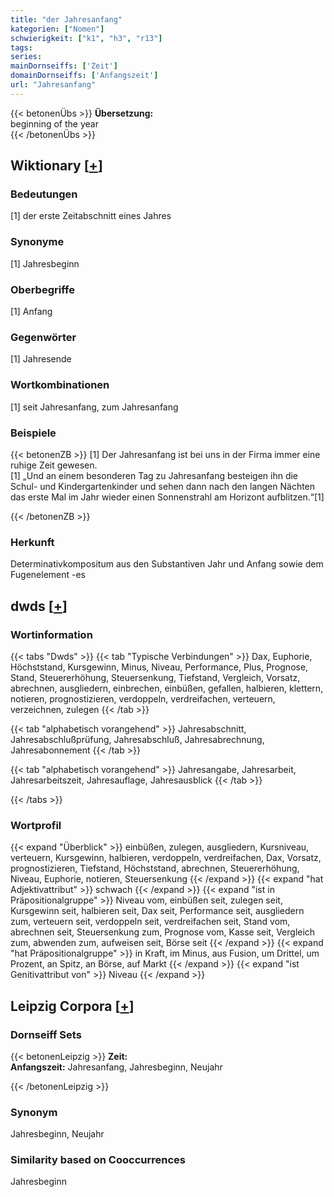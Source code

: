 ```yaml
---
title: "der Jahresanfang"
kategorien: ["Nomen"]
schwierigkeit: ["k1", "h3", "r13"]
tags:
series:
mainDornseiffs: ['Zeit']
domainDornseiffs: ['Anfangszeit']
url: "Jahresanfang"
---
```


{{< betonenÜbs >}}
**Übersetzung:**  
beginning of the year  
{{< /betonenÜbs >}}

## Wiktionary [[+](https://de.wiktionary.org/wiki/Jahresanfang)]

### Bedeutungen
[1] der erste Zeitabschnitt eines Jahres  

### Synonyme
[1] Jahresbeginn  

### Oberbegriffe
[1] Anfang  

### Gegenwörter
[1] Jahresende  

### Wortkombinationen
[1] seit Jahresanfang, zum Jahresanfang  

### Beispiele
{{< betonenZB >}}
[1] Der Jahresanfang ist bei uns in der Firma immer eine ruhige Zeit gewesen.  
[1] „Und an einem besonderen Tag zu Jahresanfang besteigen ihn die Schul- und Kindergartenkinder und sehen dann nach den langen Nächten das erste Mal im Jahr wieder einen Sonnenstrahl am Horizont aufblitzen.“[1]  

{{< /betonenZB >}}
### Herkunft
Determinativkompositum aus den Substantiven Jahr und Anfang sowie dem Fugenelement -es  



## dwds [[+](https://www.dwds.de/wb/Jahresanfang)]

### Wortinformation
{{< tabs "Dwds" >}}
{{< tab "Typische Verbindungen" >}}
Dax, Euphorie, Höchststand, Kursgewinn, Minus, Niveau, Performance, Plus, Prognose, Stand, Steuererhöhung, Steuersenkung, Tiefstand, Vergleich, Vorsatz, abrechnen, ausgliedern, einbrechen, einbüßen, gefallen, halbieren, klettern, notieren, prognostizieren, verdoppeln, verdreifachen, verteuern, verzeichnen, zulegen
{{< /tab >}}

{{< tab "alphabetisch vorangehend" >}}
Jahresabschnitt, Jahresabschlußprüfung, Jahresabschluß, Jahresabrechnung, Jahresabonnement
{{< /tab >}}

{{< tab "alphabetisch vorangehend" >}}
Jahresangabe, Jahresarbeit, Jahresarbeitszeit, Jahresauflage, Jahresausblick
{{< /tab >}}

{{< /tabs >}}

### Wortprofil
{{< expand "Überblick" >}} einbüßen, zulegen, ausgliedern, Kursniveau, verteuern, Kursgewinn, halbieren, verdoppeln, verdreifachen, Dax, Vorsatz, prognostizieren, Tiefstand, Höchststand, abrechnen, Steuererhöhung, Niveau, Euphorie, notieren, Steuersenkung {{< /expand >}}
{{< expand "hat Adjektivattribut" >}} schwach {{< /expand >}}
{{< expand "ist in Präpositionalgruppe" >}} Niveau vom, einbüßen seit, zulegen seit, Kursgewinn seit, halbieren seit, Dax seit, Performance seit, ausgliedern zum, verteuern seit, verdoppeln seit, verdreifachen seit, Stand vom, abrechnen seit, Steuersenkung zum, Prognose vom, Kasse seit, Vergleich zum, abwenden zum, aufweisen seit, Börse seit {{< /expand >}}
{{< expand "hat Präpositionalgruppe" >}} in Kraft, im Minus, aus Fusion, um Drittel, um Prozent, an Spitz, an Börse, auf Markt {{< /expand >}}
{{< expand "ist Genitivattribut von" >}} Niveau {{< /expand >}}

## Leipzig Corpora [[+](https://corpora.uni-leipzig.de/en/res?word=Jahresanfang&corpusId=deu_newscrawl-public_2018)]

### Dornseiff Sets
{{< betonenLeipzig >}}
**Zeit:**  
**Anfangszeit:** Jahresanfang, Jahresbeginn, Neujahr  

{{< /betonenLeipzig >}}

### Synonym
Jahresbeginn, Neujahr


### Similarity based on Cooccurrences
Jahresbeginn

